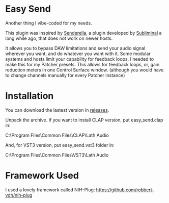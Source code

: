 # Easy Send

Another thing I vibe-coded for my needs. 

This plugin was inspired by [Senderella](https://www.kvraudio.com/product/senderella_by_subminimal), a plugin developed by [Subliminal](https://web.archive.org/web/20070709063557/http://subminimal.org/modulr.php) a long while ago, that does not work on newer hosts.

It allows you to bypass DAW limitations and send your audio signal wherever you want, and do whatever you want with it. Some modular systems and hosts limit your capability for feedback loops. I needed to make this for my Patcher presets. This allows for feedback loops, or, gain reduction meters in one Control Surface window. (although you would have to change channels manually for every Patcher instance)

# Installation

You can download the lastest version in [releases](https://github.com/lathymeria/Easy_Send/releases).

Unpack the archive. If you want to install CLAP version, put easy_send.clap in:

C:\Program Files\Common Files\CLAP\Lath Audio

And, for VST3 version, put easy_send.vst3 folder in:

C:\Program Files\Common Files\VST3\Lath Audio

# Framework Used

I used a lovely framework called NIH-Plug:
https://github.com/robbert-vdh/nih-plug
